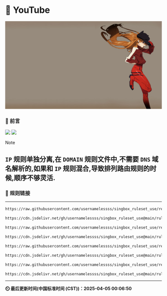 
# 🧸 YouTube
![](https://raw.githubusercontent.com/usernamelessss/picture-bed/main/images/202504042256831.jpg)
### 📣 前言
![](https://shields.io/badge/-移除重复规则-ff69b4) ![](https://shields.io/badge/-IP&nbsp;规则单独存放不与&nbsp;DOMAIN&nbsp;等混合-green)
> [!NOTE]
**`IP` 规则单独分离,在 `DOMAIN` 规则文件中,不需要 `DNS` 域名解析的,如果和 `IP` 规则混合,导致排列路由规则的时候,顺序不够灵活.**
---

###  🔗 规则链接
---

```url
https://raw.githubusercontent.com/usernamelessss/singbox_ruleset_use/refs/heads/main/rule/YouTube/YouTube_IP.json
```

```url
https://cdn.jsdelivr.net/gh/usernamelessss/singbox_ruleset_use@main/rule/YouTube/YouTube_IP.json
```

```url
https://raw.githubusercontent.com/usernamelessss/singbox_ruleset_use/refs/heads/main/rule/YouTube/YouTube_IP.srs
```

```url
https://cdn.jsdelivr.net/gh/usernamelessss/singbox_ruleset_use@main/rule/YouTube/YouTube_IP.srs
```

```url
https://raw.githubusercontent.com/usernamelessss/singbox_ruleset_use/refs/heads/main/rule/YouTube/YouTube_No_IP.json
```

```url
https://cdn.jsdelivr.net/gh/usernamelessss/singbox_ruleset_use@main/rule/YouTube/YouTube_No_IP.json
```

```url
https://raw.githubusercontent.com/usernamelessss/singbox_ruleset_use/refs/heads/main/rule/YouTube/YouTube_No_IP.srs
```

```url
https://cdn.jsdelivr.net/gh/usernamelessss/singbox_ruleset_use@main/rule/YouTube/YouTube_No_IP.srs
```

---
**⏲️ 最后更新时间(中国标准时间 (CST))：2025-04-05 00:06:50**